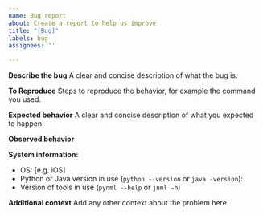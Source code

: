 ```yaml
---
name: Bug report
about: Create a report to help us improve
title: "[Bug]"
labels: bug
assignees: ''

---
```


**Describe the bug**
A clear and concise description of what the bug is.

**To Reproduce**
Steps to reproduce the behavior, for example the command you used.

**Expected behavior**
A clear and concise description of what you expected to happen.

**Observed behavior**

**System information:**
 - OS: [e.g. iOS]
 - Python or Java version in use (`python --version` or `java -version`):
 - Version of tools in use  (`pynml --help` or `jnml -h`)


**Additional context**
Add any other context about the problem here.

